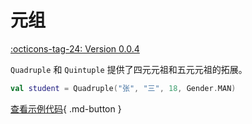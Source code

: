 # 元组

[:octicons-tag-24: Version 0.0.4](https://ave.entropy2020.cn/version/VastCore/#004)

`Quadruple` 和 `Quintuple` 提供了四元元祖和五元元祖的拓展。

```kotlin
val student = Quadruple("张", "三", 18, Gender.MAN)
```

[查看示例代码](https://github.com/SakurajimaMaii/Android-Vast-Extension/blob/develop/app-compose/src/main/java/com/ave/vastgui/appcompose/example/Tuples.kt){ .md-button }
